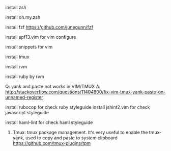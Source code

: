 install zsh

install oh.my.zsh

install fzf https://github.com/junegunn/fzf

install spf13.vim for vim configure

install snippets for vim

install tmux

install rvm

install ruby by rvm


Q: yank and paste not works in VIM/TMUX
A: http://stackoverflow.com/questions/11404800/fix-vim-tmux-yank-paste-on-unnamed-register

install rubocop for check ruby styleguide
install jshint2.vim for check javascript styleguide

install haml-lint for check haml styleguide

1. Tmux:
tmux package management. It's very useful to enable the tmux-yank, used to copy and paste to system clipboard
https://github.com/tmux-plugins/tpm
